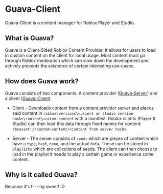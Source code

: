 # Guava-Client
Guava-Client is a content manager for Roblox Player and Studio.

## What is Guava?
Guava is a Client-Sided Roblox Content Provider. It allows for users to load in custom content on the client for local usage. Most content must go through Roblox moderation which can slow down the development and actively prevents the existence of certain interesting use-cases.

## How does Guava work?
Guava consists of two components. A content provider ([Guava-Server](https://github.com/MathematicalDessert/Guava-Server)) and a client ([Guava-Client](https://github.com/MathematicalDessert/Guava-Client)).

- Client - Downloads content from a content provider server and places said content in `roblox\versions\<client or studio version hash>\content\custom-content` with a manifest. Roblox clients (Player & Studio) can then load this data through fixed names for content: `rbxasset://custom-content/<content from server hash>`.

- Server - The server consists of `seeds` which are pieces of content which have a `type`, `hash`, `name`, and the actual `data`. These can be stored in `playlists` which are collections of seeds. The client can then choose to load in the playlist it needs to play a certain game or experience some content.

## Why is it called Guava?
Because it's f---ing sweet! :D
